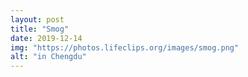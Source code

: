```yaml
---
layout: post
title: "Smog"
date: 2019-12-14
img: "https://photos.lifeclips.org/images/smog.png"
alt: "in Chengdu"
---
```

